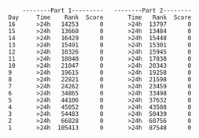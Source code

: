         --------Part 1---------   --------Part 2--------
    Day     Time    Rank  Score       Time   Rank  Score
    16      >24h   14253      0       >24h  13797      0
    15      >24h   13660      0       >24h  13484      0
    14      >24h   16429      0       >24h  15448      0
    13      >24h   15491      0       >24h  15301      0
    12      >24h   18326      0       >24h  15945      0
    11      >24h   18040      0       >24h  17838      0
    10      >24h   21047      0       >24h  20343      0
    9       >24h   19615      0       >24h  19258      0
    8       >24h   22821      0       >24h  21598      0
    7       >24h   24262      0       >24h  23459      0
    6       >24h   34865      0       >24h  33498      0
    5       >24h   44106      0       >24h  37632      0
    4       >24h   45052      0       >24h  43588      0
    3       >24h   54483      0       >24h  50439      0
    2       >24h   66828      0       >24h  60756      0
    1       >24h  105413      0       >24h  87548      0
